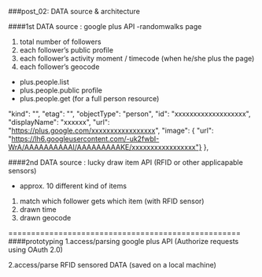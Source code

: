 ###post_02: DATA source & architecture

####1st DATA source : google plus  API
-randomwalks page 
 1. total number of followers
 2. each follower’s public profile
 3. each follower’s activity moment / timecode (when he/she plus the page)
 4. each follower’s geocode

- plus.people.list
- plus.people.public profile
- plus.people.get (for a full person resource)

"kind": "",
"etag": "",
"objectType": "person",
"id": "xxxxxxxxxxxxxxxxxxx",
"displayName": "xxxxxx",
"url": "https://plus.google.com/xxxxxxxxxxxxxxxxx",
"image": {
"url": "https://lh6.googleusercontent.com/-uk2fwbI-WrA/AAAAAAAAAAI/AAAAAAAAAKE/xxxxxxxxxxxxxxxxx"}
},


####2nd DATA source : lucky draw item API (RFID or other applicapable sensors)
- approx. 10 different kind of items
 1. match which follower gets which item (with RFID sensor)
 2. drawn time
 3. drawn geocode

===================================================
####prototyping 
1.access/parsing google plus API (Authorize requests using OAuth 2.0)



2.access/parse RFID sensored DATA  (saved on a local machine)

